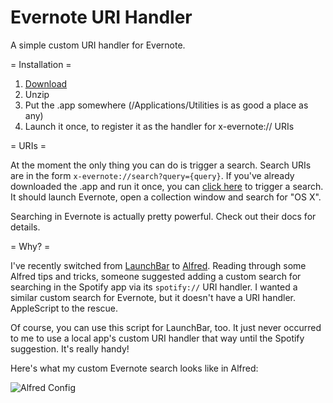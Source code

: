 Evernote URI Handler
====================

A simple custom URI handler for Evernote.

= Installation =

1. [Download][]
2. Unzip
3. Put the .app somewhere (/Applications/Utilities is as good a place as any)
4. Launch it once, to register it as the handler for x-evernote:// URIs

= URIs =

At the moment the only thing you can do is trigger a search. Search URIs are in
the form `x-evernote://search?query={query}`. If you've already downloaded the
.app and run it once, you can [click here][test search] to trigger a search. It
should launch Evernote, open a collection window and search for "OS X".

Searching in Evernote is actually pretty powerful. Check out their docs for
details.

= Why? =

I've recently switched from [LaunchBar][] to [Alfred][]. Reading through some
Alfred tips and tricks, someone suggested adding a custom search for searching
in the Spotify app via its `spotify://` URI handler. I wanted a similar custom
search for Evernote, but it doesn't have a URI handler. AppleScript to the
rescue.

Of course, you can use this script for LaunchBar, too. It just never occurred to
me to use a local app's custom URI handler that way until the Spotify
suggestion. It's really handy!

Here's what my custom Evernote search looks like in Alfred:

![Alfred Config](tree/master/images/alfred.jpg)

[Download]: http://github/rfletcher/Evernote-URI-Handler/zipball/master
[Alfred]: http://alfredapp.com
[LaunchBar]: http://www.obdev.at/products/launchbar/
[test search]: x-evernote://search?query=%22OS%20X%22
